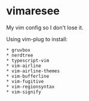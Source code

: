 # vimaresee
My vim config so I don't lose it.

Using vim-plug to install:

    * gruvbox
    * nerdtree
    * typescript-vim
    * vim-airline
    * vim-airline-themes
    * vim-bufferline
    * vim-fugitive
    * vim-regionsyntax
    * vim-signify
